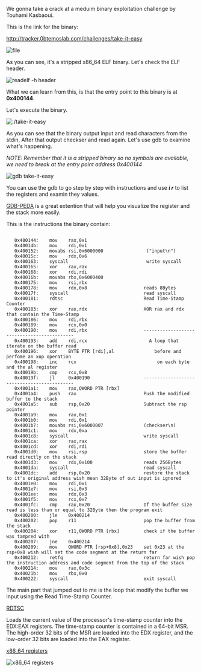 We gonna take a crack at a meduim binary exploitation challenge by Touhami Kasbaoui.

This is the link for the binary:

http://tracker.0btemoslab.com/challenges/take-it-easy

![file](https://pouch.jumpshare.com/preview/zlejgyvYLyHjzNh9Ymf8nOJE5Y9XUyV811MVVYOBjty4jWyd9mBPAR97IEnHrzB9xQysGijYlM7l3EWEjMzh9TJprjKJn4snkOQIlHyX-Do)

As you can see, it's a stripped x86_64 ELF binary. Let's check the ELF header.

![readelf -h header](https://pouch.jumpshare.com/preview/BvNXIFjQp8f6YqGbVYaneC7wiItwdnqsmDoPnC9lQo2LDFrfY55bpSL4txKwahbLJmHTIUyC7XoQy9o-VssUUTJprjKJn4snkOQIlHyX-Do)

What we can learn from this, is that the entry point to this binary is at **0x400144**.

Let's execute the binary.

![./take-it-easy](https://pouch.jumpshare.com/preview/7MlrxrrC7lC1fLIyllR8XvdoDB-u6fFgxxlA0ec3_ifr268PTCZ_oX1v4Q1NpCUdH_5BUel3Fq_kXqVIVHC5bxA1jQB_zmxltR5bgJ1-nls)

As you can see that the binary output input and read characters from the stdin, After that output checkser and read again. Let's use gdb to examine what's happening.

*NOTE: Remember that it is a stripped binary so no symbols are available, we need to break at the entry point address 0x400144*

![gdb take-it-easy](https://pouch.jumpshare.com/preview/bnDtseOR67PEK6j0LtLkudqvKTKEiLcTtURiqQ4-t0DN7SNmTUG5C9KRUe0AaiezR6DQnalSTy3EhLe3szKU4BA1jQB_zmxltR5bgJ1-nls)

You can use the gdb to go step by step with instructions and use ***i r*** to list the registers and examin they values.

[GDB-PEDA](https://github.com/longld/peda) is a great extention that will help you visualize the register and the stack more easily.

This is the instructions the binary contain:

```

   0x400144:	mov    rax,0x1
   0x40014b:	mov    rdi,0x1
   0x400152:	movabs rsi,0x6000000                ("input\n")
   0x40015c:	mov    rdx,0x6
   0x400163:	syscall                             write syscall  
   0x400165:	xor    rax,rax
   0x400168:	xor    rdi,rdi
   0x40016b:	movabs rbx,0x6000400
   0x400175:	mov    rsi,rbx
   0x400178:	mov    rdx,0x8                     reads 8Bytes
   0x40017f:	syscall                            read syscall
   0x400181:	rdtsc                              Read Time-Stamp Counter
   0x400183:	xor    rax,rdx                     XOR rax and rdx that contain the Time-Stamp
   0x400186:	mov    rdi,rbx
   0x400189:	mov    rcx,0x0
   0x400190:	mov    rdi,rbx                     --------------------------------------------
   0x400193:	add    rdi,rcx                       A loop that iterate on the buffer read 
   0x400196:	xor    BYTE PTR [rdi],al               before and perfome an xop operation
   0x400198:	inc    rcx                              on each byte and the al register
   0x40019b:	cmp    rcx,0x8
   0x40019f:	jl     0x400190                    --------------------------------------------
   0x4001a1:	mov    rax,QWORD PTR [rbx]
   0x4001a4:	push   rax                         Push the modified buffer to the stack
   0x4001a5:	sub    rsp,0x20                    Subtract the rsp pointer
   0x4001a9:	mov    rax,0x1
   0x4001b0:	mov    rdi,0x1
   0x4001b7:	movabs rsi,0x6000007               (checkser\n)
   0x4001c1:	mov    rdx,0xa
   0x4001c8:	syscall                            write syscall
   0x4001ca:	xor    rax,rax
   0x4001cd:	xor    rdi,rdi
   0x4001d0:	mov    rsi,rsp                     store the buffer read directly on the stack
   0x4001d3:	mov    rdx,0x100                   reads 256Bytes
   0x4001da:	syscall                            read syscall
   0x4001dc:	add    rsp,0x20                    restore the stack to it's original address wish mean 32Byte of out input is ignored
   0x4001e0:	mov    rdi,0x1
   0x4001e7:	mov    rsi,0x3
   0x4001ee:	mov    rdx,0x3
   0x4001f5:	mov    rcx,0x7
   0x4001fc:	cmp    rax,0x20                    If the buffer size read is less than or equal to 32Byte then the program exit
   0x400200:	jle    0x400214
   0x400202:	pop    r11                         pop the buffer from the stack
   0x400204:	xor    r11,QWORD PTR [rbx]         check if the buffer was tampred with
   0x400207:	jne    0x400214
   0x400209:	mov    QWORD PTR [rsp+0x8],0x23    set 0x23 at the rsp+0x8 wish will set the code segment at the return far
   0x400212:	retfq                              return far wish pop the instruction address and code segment from the top of the stack
   0x400214:	mov    rax,0x3c
   0x40021b:	mov    rbx,0x0
   0x400222:	syscall                            exit syscall

```

The main part that jumped out to me is the loop that modify the buffer we input using the Read Time-Stamp Counter.

[RDTSC](https://c9x.me/x86/html/file_module_x86_id_278.html)

Loads the current value of the processor's time-stamp counter into the EDX:EAX registers. The time-stamp counter is contained in a 64-bit MSR. The high-order 32 bits of the MSR are loaded into the EDX register, and the low-order 32 bits are loaded into the EAX register.

[x86_64 registers](https://wiki.osdev.org/CPU_Registers_x86-64)

![x86_64 registers](https://askcodez.com/images2/155807970253616.png)

